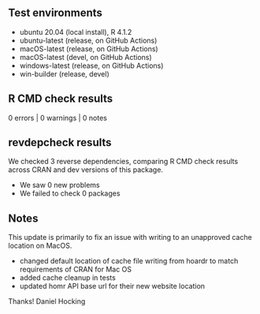 ## Test environments

* ubuntu 20.04 (local install), R 4.1.2
* ubuntu-latest (release, on GitHub Actions)
* macOS-latest (release, on GitHub Actions)
* macOS-latest (devel, on GitHub Actions)
* windows-latest (release, on GitHub Actions)
* win-builder (release, devel)

## R CMD check results

0 errors | 0 warnings | 0 notes

## revdepcheck results

We checked 3 reverse dependencies, comparing R CMD check results across CRAN and dev versions of this package.

 * We saw 0 new problems
 * We failed to check 0 packages
 
## Notes

This update is primarily to fix an issue with writing to an unapproved cache location on MacOS. 

* changed default location of cache file writing from hoardr to match requirements of CRAN for Mac OS
* added cache cleanup in tests
* updated homr API base url for their new website location

Thanks!
Daniel Hocking
